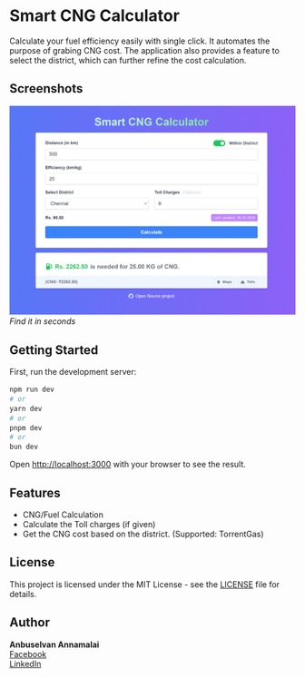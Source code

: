 # Smart CNG Calculator

Calculate your fuel efficiency easily with single click. It automates the purpose of grabing CNG cost. The application also provides a feature to select the district, which can further refine the cost calculation.

## Screenshots

![Screenshot 1](./screenshots/smart-cng.png)
_Find it in seconds_

## Getting Started

First, run the development server:

```bash
npm run dev
# or
yarn dev
# or
pnpm dev
# or
bun dev
```

Open [http://localhost:3000](http://localhost:3000) with your browser to see the result.

## Features

- CNG/Fuel Calculation
- Calculate the Toll charges (if given)
- Get the CNG cost based on the district. (Supported: TorrentGas)

## License

This project is licensed under the MIT License - see the [LICENSE](LICENSE) file for details.

## Author

**Anbuselvan Annamalai**  
[Facebook](https://facebook.com/anburocky3)  
[LinkedIn](https://linkedin.com/in/anburocky3)
